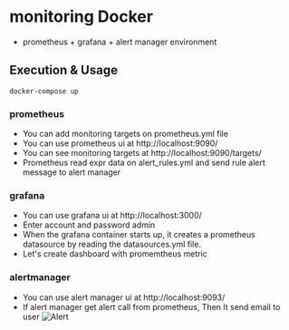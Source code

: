# monitoring Docker
* prometheus + grafana + alert manager environment

## Execution & Usage
```
docker-compose up 
```

### prometheus
* You can add monitoring targets on prometheus.yml file
* You can use prometheus ui at http://localhost:9090/
* You can see monitoring targets at http://localhost:9090/targets/
* Prometheus read expr data on alert_rules.yml and send rule alert message to alert manager

### grafana
* You can use grafana ui at http://localhost:3000/
* Enter account and password admin
* When the grafana container starts up, it creates a prometheus datasource by reading the datasources.yml file.
* Let's create dashboard with promemtheus metric

### alertmanager
* You can use alert manager ui at http://localhost:9093/
* If alert manager get alert call from prometheus, Then It send email to user
![Alert](http://imageresizer-dev-serverlessdeploymentbucket-xapz1q6q9exe.s3-website-ap-northeast-1.amazonaws.com/gitpng/alert.PNG)
